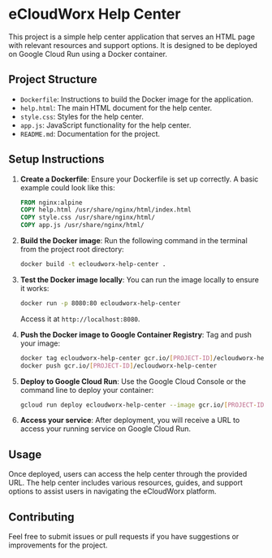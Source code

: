 # eCloudWorx Help Center

This project is a simple help center application that serves an HTML page with relevant resources and support options. It is designed to be deployed on Google Cloud Run using a Docker container.

## Project Structure

- `Dockerfile`: Instructions to build the Docker image for the application.
- `help.html`: The main HTML document for the help center.
- `style.css`: Styles for the help center.
- `app.js`: JavaScript functionality for the help center.
- `README.md`: Documentation for the project.

## Setup Instructions

1. **Create a Dockerfile**: Ensure your Dockerfile is set up correctly. A basic example could look like this:

   ```dockerfile
   FROM nginx:alpine
   COPY help.html /usr/share/nginx/html/index.html
   COPY style.css /usr/share/nginx/html/
   COPY app.js /usr/share/nginx/html/
   ```

2. **Build the Docker image**: Run the following command in the terminal from the project root directory:

   ```bash
   docker build -t ecloudworx-help-center .
   ```

3. **Test the Docker image locally**: You can run the image locally to ensure it works:

   ```bash
   docker run -p 8080:80 ecloudworx-help-center
   ```

   Access it at `http://localhost:8080`.

4. **Push the Docker image to Google Container Registry**: Tag and push your image:

   ```bash
   docker tag ecloudworx-help-center gcr.io/[PROJECT-ID]/ecloudworx-help-center
   docker push gcr.io/[PROJECT-ID]/ecloudworx-help-center
   ```

5. **Deploy to Google Cloud Run**: Use the Google Cloud Console or the command line to deploy your container:

   ```bash
   gcloud run deploy ecloudworx-help-center --image gcr.io/[PROJECT-ID]/ecloudworx-help-center --platform managed
   ```

6. **Access your service**: After deployment, you will receive a URL to access your running service on Google Cloud Run.

## Usage

Once deployed, users can access the help center through the provided URL. The help center includes various resources, guides, and support options to assist users in navigating the eCloudWorx platform.

## Contributing

Feel free to submit issues or pull requests if you have suggestions or improvements for the project.